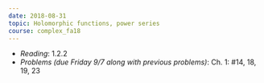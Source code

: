 ```yaml
---
date: 2018-08-31
topic: Holomorphic functions, power series
course: complex_fa18
---
```


- *Reading*: 1.2.2
- *Problems (due Friday 9/7 along with previous problems)*: Ch. 1: #14, 18, 19, 23

